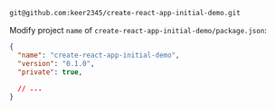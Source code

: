 ``` sh
git@github.com:keer2345/create-react-app-initial-demo.git
```

Modify project `name` of `create-react-app-initial-demo/package.json`:
``` json
{
  "name": "create-react-app-initial-demo",
  "version": "0.1.0",
  "private": true,
  
  // ...
}
```
